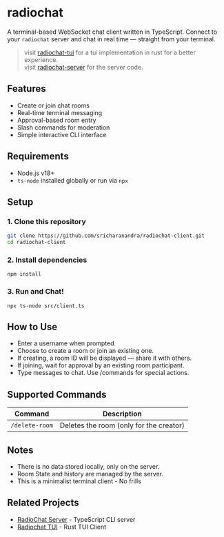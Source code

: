 #  radiochat

A terminal-based WebSocket chat client written in TypeScript. Connect to your `radiochat` server and chat in real time — straight from your terminal.

> visit [radiochat-tui](https://www.github.com/sricharanandra/radiochat-tui) for a tui implementation in rust for a better experience. \
> visit [radiochat-server](https://www.github.com/sricharanandra/ts-radiochat-server) for the server code.

## Features

- Create or join chat rooms
- Real-time terminal messaging
- Approval-based room entry
- Slash commands for moderation
- Simple interactive CLI interface


##  Requirements

- Node.js v18+  
- `ts-node` installed globally or run via `npx`



##  Setup

### 1. Clone this repository

```bash
git clone https://github.com/sricharanandra/radiochat-client.git
cd radiochat-client
```
### 2. Install dependencies

```
npm install
```

### 3. Run and Chat!

```
npx ts-node src/client.ts
```

## How to Use
- Enter a username when prompted.
- Choose to create a room or join an existing one.
- If creating, a room ID will be displayed — share it with others.
- If joining, wait for approval by an existing room participant.
- Type messages to chat. Use /commands for special actions.

## Supported Commands

| Command        | Description                             |
| -------------- | --------------------------------------- |
| `/delete-room` | Deletes the room (only for the creator) |

## Notes

- There is no data stored locally, only on the server.
- Room State and history are managed by the server.
- This is a minimalist terminal client - No frills

## Related Projects 

- [RadioChat Server](https://github.com/sricharanandra/ts-radiochat-server) - TypeScript CLI server
- [Radiochat TUI](https://github.com/sricharanandra/radiochat-tui) - Rust TUI Client

